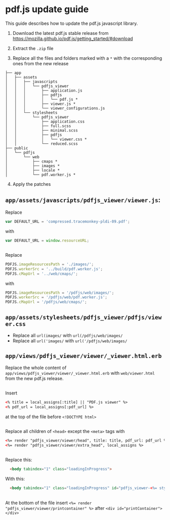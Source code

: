 # pdf.js update guide

This guide describes how to update the pdf.js javascript library.

1. Download the latest pdf.js stable release from https://mozilla.github.io/pdf.js/getting_started/#download

2. Extract the `.zip` file

3. Replace all the files and folders marked with a `*` with the corresponding ones from  the new release
```
├── app
│   ├── assets
│   │   ├── javascripts
│   │   │   └── pdfjs_viewer
│   │   │       ├── application.js
│   │   │       ├── pdfjs
│   │   │       │   └── pdf.js *
│   │   │       ├── viewer.js *
│   │   │       └── viewer_configurations.js
│   │   └── stylesheets
│   │       └── pdfjs_viewer
│   │           ├── application.css
│   │           ├── full.scss
│   │           ├── minimal.scss
│   │           ├── pdfjs
│   │           │   └── viewer.css *
│   │           └── reduced.scss
├── public
│   └── pdfjs
│       └── web
│           ├── cmaps *
│           ├── images *
│           ├── locale *
│           └── pdf.worker.js *
```

4. Apply the patches

## `app/assets/javascripts/pdfjs_viewer/viewer.js`:

Replace
``` javascript
var DEFAULT_URL = 'compressed.tracemonkey-pldi-09.pdf';
```
with
``` javascript
var DEFAULT_URL = window.resourceURL;
```

##

Replace
``` javascript
PDFJS.imageResourcesPath = './images/';
PDFJS.workerSrc = '../build/pdf.worker.js';
PDFJS.cMapUrl = '../web/cmaps/';
```
with
``` javascript
PDFJS.imageResourcesPath = '/pdfjs/web/images/';
PDFJS.workerSrc = '/pdfjs/web/pdf.worker.js';
PDFJS.cMapUrl = '/pdfjs/web/cmaps/';
```

## `app/assets/stylesheets/pdfjs_viewer/pdfjs/viewer.css`

* Replace all `url(images/` with `url(/pdfjs/web/images/`
* Replace all `url('images/` with `url('/pdfjs/web/images/`


## `app/views/pdfjs_viewer/viewer/_viewer.html.erb`

Replace the whole content of `app/views/pdfjs_viewer/viewer/_viewer.html.erb` with `web/viewer.html` from the new pdf.js release.

##

Insert
```html
<% title = local_assigns[:title] || "PDF.js viewer" %>
<% pdf_url = local_assigns[:pdf_url] %>
```
at the top of the file before `<!DOCTYPE html>`

##

Replace all children of `<head>` except the `<meta>` tags with
```html
<%= render "pdfjs_viewer/viewer/head", title: title, pdf_url: pdf_url %>
<%= render "pdfjs_viewer/viewer/extra_head", local_assigns %>
```

##

Replace this:
```html
  <body tabindex="1" class="loadingInProgress">
```

With this:
```html
  <body tabindex="1" class="loadingInProgress" id="pdfjs_viewer-<%= style %>">
```

##

At the bottom of the file insert `<%= render "pdfjs_viewer/viewer/printcontainer" %>` after `<div id="printContainer"></div>`
